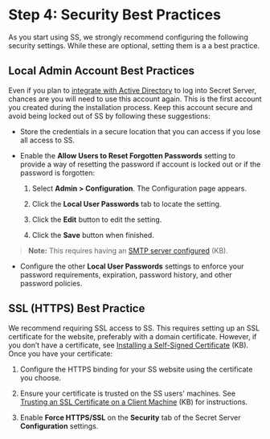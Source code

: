 [title]: # (4. Security Best Practices)
[tags]: # (Security)
[priority]: # (1004)

# Step 4: Security Best Practices

As you start using SS, we strongly recommend configuring the following security settings. While these are optional, setting them is a a best practice.

## Local Admin Account Best Practices

Even if you plan to [integrate with Active Directory](../../directory-services/active-directory/index.md) to log into Secret Server, chances are you will need to use this account again. This is the first account you created during the installation process. Keep this account secure and avoid being locked out of SS by following these suggestions:

- Store the credentials in a secure location that you can access if you lose all access to SS.

- Enable the **Allow Users to Reset Forgotten Passwords** setting to provide a way of resetting the password if account is locked out or if the password is forgotten:

  1. Select **Admin \> Configuration**. The Configuration page appears.

  1. Click the **Local User Passwords** tab to locate the setting.

  1. Click the **Edit** button to edit the setting.

  1. Click the **Save** button when finished.

> **Note:** This requires having an [SMTP server configured](https://updates.thycotic.net/links.ashx?VerifySMTPConnection) (KB).

- Configure the other **Local User Passwords** settings to enforce your password requirements, expiration, password history, and other password policies.

## SSL (HTTPS) Best Practice

We recommend requiring SSL access to SS. This requires setting up an SSL certificate for the website, preferably with a domain certificate. However, if you don’t have a certificate, see [Installing a Self-Signed Certificate](https://updates.thycotic.net/links.ashx?SSSelfSignedCertificate) (KB). Once you have your certificate:

1. Configure the HTTPS binding for your SS website using the certificate you choose.

1. Ensure your certificate is trusted on the SS users' machines. See [Trusting an SSL Certificate on a Client Machine](https://updates.thycotic.net/links.ashx?TrustingSSLCert) (KB) for instructions.

1. Enable **Force HTTPS/SSL** on the **Security** tab of the Secret Server **Configuration** settings.

